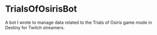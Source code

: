 # TrialsOfOsirisBot
A bot I wrote to manage data related to the Trials of Osiris game mode in Destiny for Twitch streamers.
